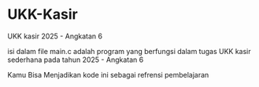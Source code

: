 # UKK-Kasir
UKK kasir 2025 - Angkatan 6

isi dalam file main.c adalah program yang berfungsi dalam tugas UKK kasir sederhana pada tahun 2025 - Angkatan 6 

Kamu Bisa Menjadikan kode ini sebagai refrensi pembelajaran
